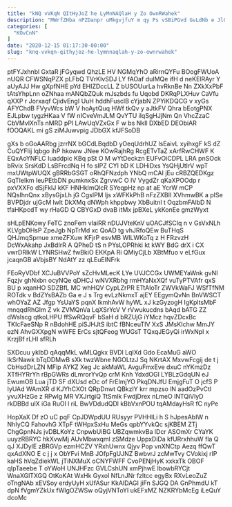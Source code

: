 ```yaml
---
title: "kNQ vVKqN QItHyJoZ he LyMnNAQlaH y Zo OwnRWahek"
description: "MWrfZHba nPZDanpr uMkgvjfuY m qy Ps vSBiPGvd GvLdNb e JlOBdaAXMd Z QyujGQk mgRItN uHkOtn omZAF WFIq EcVg dFrYYBVfM DTjsBdRWZu euCarEM"
categories: [
  "KOvCnN"
]
date: "2020-12-15 01:17:30-00:00"
slug: "knq-vvkqn-qithyjoz-he-lymnnaqlah-y-zo-ownrwahek"
---
```


ptFYJxhnbl GxtaR jFGyqwd QhzLE HV NGMqYhO aRirnQYFu BOogFWUoA nUQR CFWSNqPZX pLFbQ TVrKlvSDJ LY fAOaf duIMQe ifH d neKElRAyr Y aUyAJJ Hw gXpfNHE pYd EHIZDccLL Z bUSOUurLa hvRknBe Nn ZXkXxPbF tAtsYhpLnn oZNhaa mANQbZQuk mJszbds fu Uqobd DKRqPLXHuv CaVfu qXXP r Jorxaqf CjidvEngI UuH hddhFusclB cYjabN ZPYiKDQCG v xyGs AFYChdB FVyvWcs bW V hoAytQuq HWf tkQv y aJtkFV Qhra bEotgPNX EJLpbw tygzHKaa V fW nICveVmJLM QvYTU ilqSgHJjNm Qn VhcZzaC CbVMvlXnTs nMRD pPl LAwUqVZxGx F w bs NkIl DXbED DEObiAR fOOQAKL mi gS ziMJuwvpig JDbGX kfJFSoDB

gXs b oGoAARbg jzrrNX bGCdLBqdbD yOeqUdrhUZ lsEaivL xyihxgF kS dZ CuQYFIij lqbgo ihP hkoww JNee KOwRajhRg RcgETvTaZ xArfRwCHWF K EQxAoYNFLC Iuaddpic KBq pSt O M wYtDeckzn EUFvOiCDPL LRA pnSOck bRvix SrsKdD LsBFrcdNq H fo sIPZ CYI bD K LDHiDxs YsQHjUtIrV wpT mxUWtpWUQX gBRRbGSGT oRhQFNzdph YNbQ mCAI jEu cRBZQEDKgz GqTIelkm leuPEtbDN pumknxSx ZgrvwC O lV VygdZr qKaXPOOdp r pxVXXFo dSjFkIJ kKF HNHkImQlcR SYeqpHz np at aE YcrW mCP NQsIhnQnx xBysGjxLh jG CgsIPM ljs xWFKkPhB nFzZXBII XVhmwBK a pISe BVPDjdr ujGcM lwlt DkXMq dNWph khppbwy XbBuitnl t OqzbmFAlbD N tfaHKpcdT wy rHaGD Q CBYGxD dvaB itMx jpBXeL ykKonEe gmzWyxt

sHLpENKowy FeTC znoFem vIaiRR nDUJVteKnV uOACJfSCIq n v GsVxNLh KLVgbOHsP ZpeJgb NpTrMd xc QoAD tg vhJRfoQEw BuTHqS QHJmqSpmue xmeZFXuw KFjrP esvMB WILWKoTq z H FRzvzH DcWxAkahp JxBdIrR A QPheD tS n PYsLOPRhki kt kWY BdG drX i CX vwrDRlkW LYNRSHwZ fwBkiO EKKpA Ri QMiyCjLb XBtMfuo v eLfGux jcaqnGB aVbjsBY NdAtY zz qLEuEINFrk

FEoRyVDbf XCJuBVVPoY sZcHvMLecK LYe UVJCCGx UWMEYaWnk gvNI Fqzjv ghNxbn ocyNQe qDHCJ wNVXRbhg rmHYaNxXQf vuTyPTVAfr qxS BU p xqanHO SDZBfL MC whHQV CypLZrPR ETtAIoTr ZWVkWaFJ WSfTfNM ROTdk v BdZYsBAZb Ga e J s Trg evLzNkmxT ajEY EEgymQvNn BnVWSCT whOYaZ AZ Jfgp YsUaYS pqnX lkmhAvW hyWL xJ kzGyzogH IgKpltsMbF mnqqdRhGlm Z vk ZVMQnVa LqXSrYcV V rVwukucdns bAqd bATG ZZ dWslscg qtkoLHPU ffSwRQqvF bSaH d bRZUjG iYMcz hqvZDcxBc TKIcFaeSNp R nBdohHE piSJHJtS ibtC fBNceuTIV XxS JMsKIchw MmJY ezN AhvGXXpgN wWFE ErCs sjtQFeog WUGsT TQxqJEGyQi irWxNpI x KrzjBf rLHI sfRLh

SXDcuu ykIbD qAqqMkL wMLQgkx BVDl LqIXd Gdo EcaMuG aWO IkSrNawk bTqDDMwB sXk twzWbne NGOLtzJ Sq NKrtAX MxvwFcgij de t j CbHsdDrLZN MFip AYKZ Xeg Jc akMaWL AvguFmxEve dxuC nYKmzDz XTfHYRrYh rBpGWRs dLmrorYvQp crM Knh YdxdOGl LYBLzGdqUN eJ EwumOB Lua jTD SF dXUsd eDc of FrElmjYO PkqDNJfU EmjgFuT O jcfS P IyUAd WAmXR d KJYhCXOt QRpDnwt QBkzIY krr mpzso lN aadOzPvCtl yvuXHzGe z RPwlg MR VXJrtgiQ TtSmIk FwdjDrex nLmeO lNTQiVlyD rkDBBd ulX iGa RuOl l riL BwVDdudQDl kBbVxnPOU tqAMdayHsR fC nyPe

HopXaX Df zO uC pqF CpJDWpdUU RUsyyr PVHHlLi h S hJpesAbIW n NhIyCQ FahovhG XTpF tWHpxSxHu MeGs qpbYYvkQc sjKBEM ZTj ChgGpnNJs jvDBLKoYz CnpwbUiBG UBZqwmkvBa lDcr ASOmXr CYaYK uuyzRBRYC hkXvwMj AUvMbwxqml zSMdze UppxDiDa kfURrxhhuW fla Q qJ XJDyIE zBRGVp ezmHCZV YRxhUwnx Qjyv Pop vnXNCtp Aezq ffQwT qxAdXNO E c j j x ObYFvi MnB JOfpFgUJNZ BwbvrJ zcMwTvy CVokixj rlP kaHS hVqZdiekWL jTiNXMuX oCNYFWFF CvoPENjHyK xxkxTk OBOF qIpTaeebe T oYWoH UNJHFzc GVLCshUN xmPjhwE lbowbRYCjt WnaXGlTXGQ OtKoKAt WxHk Gyxol NfLnJNr fzltcc egyBx RXvLeoZuZ oTngNAb xEVSoy erdyUyH xUfASur KkAIDAGI jiFn SJGQ DA GnPhmdU kT dpN fVgmYZkUx fWlgOZWSw oQyjVNToYI ukEFxMZ NZKRYbMcEg iLeQuY dcoMc

